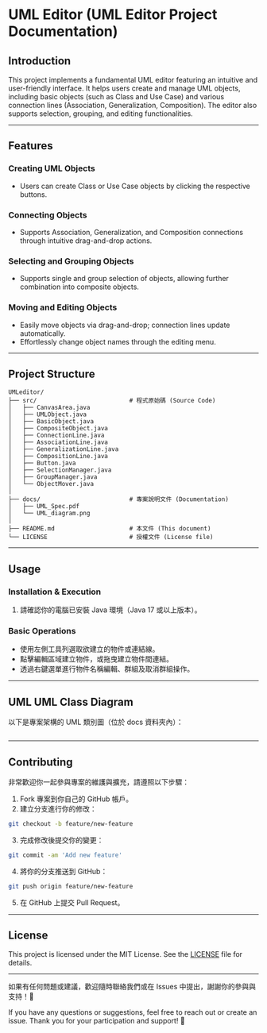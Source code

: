 
# UML Editor (UML Editor Project Documentation)

## Introduction
This project implements a fundamental UML editor featuring an intuitive and user-friendly interface. It helps users create and manage UML objects, including basic objects (such as Class and Use Case) and various connection lines (Association, Generalization, Composition). The editor also supports selection, grouping, and editing functionalities.

---

## Features

### Creating UML Objects
- Users can create Class or Use Case objects by clicking the respective buttons.

### Connecting Objects
- Supports Association, Generalization, and Composition connections through intuitive drag-and-drop actions.

### Selecting and Grouping Objects
- Supports single and group selection of objects, allowing further combination into composite objects.

### Moving and Editing Objects
- Easily move objects via drag-and-drop; connection lines update automatically.
- Effortlessly change object names through the editing menu.

---

## Project Structure
```
UMLeditor/
├── src/                          # 程式原始碼 (Source Code)
│   ├── CanvasArea.java
│   ├── UMLObject.java
│   ├── BasicObject.java
│   ├── CompositeObject.java
│   ├── ConnectionLine.java
│   ├── AssociationLine.java
│   ├── GeneralizationLine.java
│   ├── CompositionLine.java
│   ├── Button.java
│   ├── SelectionManager.java
│   ├── GroupManager.java
│   └── ObjectMover.java
│
├── docs/                         # 專案說明文件 (Documentation)
│   ├── UML_Spec.pdf
│   └── UML_diagram.png
│
├── README.md                     # 本文件 (This document)
└── LICENSE                       # 授權文件 (License file)
```

---

## Usage

### Installation & Execution
1. 請確認你的電腦已安裝 Java 環境（Java 17 或以上版本）。


### Basic Operations
- 使用左側工具列選取欲建立的物件或連結線。
- 點擊編輯區域建立物件，或拖曳建立物件間連結。
- 透過右鍵選單進行物件名稱編輯、群組及取消群組操作。

---

## UML UML Class Diagram
以下是專案架構的 UML 類別圖（位於 docs 資料夾內）：
```
```

---

## Contributing
非常歡迎你一起參與專案的維護與擴充，請遵照以下步驟：

1. Fork 專案到你自己的 GitHub 帳戶。
2. 建立分支進行你的修改：
```bash
git checkout -b feature/new-feature
```
3. 完成修改後提交你的變更：
```bash
git commit -am 'Add new feature'
```
4. 將你的分支推送到 GitHub：
```bash
git push origin feature/new-feature
```
5. 在 GitHub 上提交 Pull Request。

---

## License
This project is licensed under the MIT License. See the [LICENSE](LICENSE) file for details.

---

如果有任何問題或建議，歡迎隨時聯絡我們或在 Issues 中提出，謝謝你的參與與支持！🚀

If you have any questions or suggestions, feel free to reach out or create an issue. Thank you for your participation and support! 🚀
